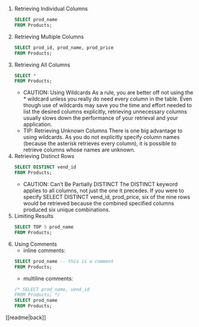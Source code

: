 1. Retrieving Individual Columns
	```sql
	SELECT prod_name
	FROM Products;
	```
2. Retrieving Multiple Columns
	```sql
	SELECT prod_id, prod_name, prod_price
	FROM Products;
	```
3. Retrieving All Columns
	```sql
	SELECT *
	FROM Products;
	```
	- CAUTION: Using Wildcards
		As a rule, you are better off not using the * wildcard unless you really do need every column in the table. Even though use of wildcards may save you the time and effort needed to list the desired columns explicitly, retrieving unnecessary columns usually slows down the performance of your retrieval and your application.
	- TIP: Retrieving Unknown Columns
		There is one big advantage to using wildcards. As you do not explicitly specify column names (because the asterisk retrieves every column), it is possible to retrieve columns whose names are unknown.
4. Retrieving Distinct Rows
	```sql
	SELECT DISTINCT vend_id
	FROM Products;
	```
	- CAUTION: Can’t Be Partially DISTINCT
		The DISTINCT keyword applies to all columns, not just the one it precedes. If you were to specify SELECT DISTINCT vend_id, prod_price, six of the nine rows would be retrieved because the combined specified columns produced six unique combinations.
5. Limiting Results
	```sql
	SELECT TOP 5 prod_name
	FROM Products;
	```
6. Using Comments
	- inline comments:
	```sql
	SELECT prod_name -- this is a comment
	FROM Products;
	```
	- multiline comments:
	```sql
	/* SELECT prod_name, vend_id
	FROM Products; */
	SELECT prod_name
	FROM Products;
	```

[[readme|back]]